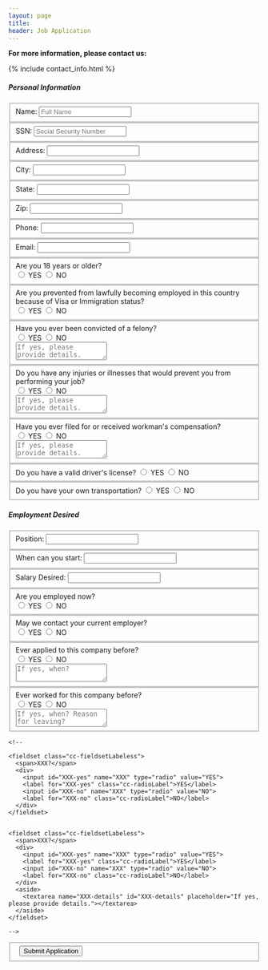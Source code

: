 ```yaml
---
layout: page
title:
header: Job Application
---
```


<link rel="stylesheet" href="https://maxcdn.bootstrapcdn.com/font-awesome/4.5.0/css/font-awesome.min.css">

**For more information, please contact us:**

{% include contact_info.html %}

<form class="cc-Form" action="https://getsimpleform.com/messages?form_api_token=b2d25a5f8b0f1aedda55760f4627bc37" method="post">
  <input type='hidden' name='redirect_to' value='http://{{ site.host }}/pages/job-application-thanks.html' />
  <section class="cc-FormSection">
    <h5>Personal Information</h5>
    <fieldset>
      <label for="name">Name:</label>
      <input type="text" id="name" name="name" placeholder="Full Name" />
    </fieldset>
    <fieldset>
      <label for="ssn">SSN:</label>
      <input type="text" id="ssn" name="ssn" placeholder="Social Security Number" />
    </fieldset>
    <fieldset>
      <label for="address">Address:</label>
      <input type="text" id="address" name="address" />
    </fieldset>
    <fieldset>
      <label for="city">City:</label>
      <input type="text" id="city" name="city" />
    </fieldset>
    <fieldset>
      <label for="state">State:</label>
      <input type="text" id="state" name="state" />
    </fieldset>
    <fieldset>
      <label for="zip">Zip:</label>
      <input type="text" id="zip" name="zip" />
    </fieldset>
    <fieldset>
      <label for="phone">Phone:</label>
      <input type="text" id="phone" name="phone" />
    </fieldset>
    <fieldset>
      <label for="email">Email:</label>
      <input type="text" id="email" name="email" />
    </fieldset>
    <fieldset class="cc-fieldsetLabeless cc-fieldsetLabeless--topped">
      <span>Are you 18 years or older?</span>
      <div>
        <input id="over-18-yes" name="over-18" type="radio" value="YES">
        <label for="over-18-yes" class="cc-radioLabel">YES</label>
        <input id="over-18-no" name="over-18" type="radio" value="NO">
        <label for="over-18-no" class="cc-radioLabel">NO</label>
      </div>
    </fieldset>
    <fieldset class="cc-fieldsetLabeless">
      <span>Are you prevented from lawfully becoming employed in this country because of Visa or Immigration status?</span>
      <div>
        <input id="lawfully-prevented-yes" name="lawfully-prevented" type="radio" value="YES">
        <label for="lawfully-prevented-yes" class="cc-radioLabel">YES</label>
        <input id="lawfully-prevented-no" name="lawfully-prevented" type="radio" value="NO">
        <label for="lawfully-prevented-no" class="cc-radioLabel">NO</label>
      </div>
    </fieldset>
    <fieldset class="cc-fieldsetLabeless">
      <span>Have you ever been convicted of a felony?</span>
      <div>
        <input id="convicted-felony-yes" name="convicted-felony" type="radio" value="YES">
        <label for="convicted-felony-yes" class="cc-radioLabel">YES</label>
        <input id="convicted-felony-no" name="convicted-felony" type="radio" value="NO">
        <label for="convicted-felony-no" class="cc-radioLabel">NO</label>
      </div>
      <aside>
        <textarea name="convicted-felony-details" id="convicted-felony-details" placeholder="If yes, please provide details."></textarea>
      </aside>
    </fieldset>
    <fieldset class="cc-fieldsetLabeless">
      <span>Do you have any injuries or illnesses that would prevent you from performing your job?</span>
      <div>
        <input id="injuries-or-illnesses-yes" name="injuries-or-illnesses" type="radio" value="YES">
        <label for="injuries-or-illnesses-yes" class="cc-radioLabel">YES</label>
        <input id="injuries-or-illnesses-no" name="injuries-or-illnesses" type="radio" value="NO">
        <label for="injuries-or-illnesses-no" class="cc-radioLabel">NO</label>
      </div>
      <aside>
        <textarea name="injuries-or-illnesses-details" id="injuries-or-illnesses-details" placeholder="If yes, please provide details."></textarea>
      </aside>
    </fieldset>
    <fieldset class="cc-fieldsetLabeless">
      <span>Have you ever filed for or received workman's compensation?</span>
      <div>
        <input id="received-workmans-comp-yes" name="received-workmans-comp" type="radio" value="YES">
        <label for="received-workmans-comp-yes" class="cc-radioLabel">YES</label>
        <input id="received-workmans-comp-no" name="received-workmans-comp" type="radio" value="NO">
        <label for="received-workmans-comp-no" class="cc-radioLabel">NO</label>
      </div>
      <aside>
        <textarea name="received-workmans-comp-details" id="received-workmans-comp-details" placeholder="If yes, please provide details."></textarea>
      </aside>
    </fieldset>
    <fieldset class="cc-fieldsetLabeless">
      <span>Do you have a valid driver's license?</span>
      <input id="drivers-license-yes" name="drivers-license" type="radio" value="YES">
      <label for="drivers-license-yes" class="cc-radioLabel">YES</label>
      <input id="drivers-license-no" name="drivers-license" type="radio" value="NO">
      <label for="drivers-license-no" class="cc-radioLabel">NO</label>
    </fieldset>
    <fieldset class="cc-fieldsetLabeless">
      <span>Do you have your own transportation?</span>
      <input id="own-transportation-yes" name="own-transportation" type="radio" value="YES">
      <label for="own-transportation-yes" class="cc-radioLabel">YES</label>
      <input id="own-transportation-no" name="own-transportation" type="radio" value="NO">
      <label for="own-transportation-no" class="cc-radioLabel">NO</label>
    </fieldset>
  </section>

  <section class="cc-FormSection">
    <h5>Employment Desired</h5>
    <fieldset>
      <label for="name">Position:</label>
      <input type="text" id="position" name="position" />
    </fieldset>
    <fieldset>
      <label for="name">When can you start:</label>
      <input type="text" id="start-date" name="start-date" />
    </fieldset>
    <fieldset>
      <label for="name">Salary Desired:</label>
      <input type="text" id="salary-desired" name="salary-desired" />
    </fieldset>
    <fieldset class="cc-fieldsetLabeless cc-fieldsetLabeless--topped">
      <span>Are you employed now?</span>
      <div>
        <input id="employed-now-yes" name="employed-now" type="radio" value="YES">
        <label for="employed-now-yes" class="cc-radioLabel">YES</label>
        <input id="employed-now-no" name="employed-now" type="radio" value="NO">
        <label for="employed-now-no" class="cc-radioLabel">NO</label>
      </div>
    </fieldset>
    <fieldset class="cc-fieldsetLabeless">
      <span>May we contact your current employer?</span>
      <div>
        <input id="contact-employer-yes" name="contact-employer" type="radio" value="YES">
        <label for="contact-employer-yes" class="cc-radioLabel">YES</label>
        <input id="contact-employer-no" name="contact-employer" type="radio" value="NO">
        <label for="contact-employer-no" class="cc-radioLabel">NO</label>
      </div>
    </fieldset>
    <fieldset class="cc-fieldsetLabeless">
      <span>Ever applied to this company before?</span>
      <div>
        <input id="ever-applied-here-yes" name="ever-applied-here" type="radio" value="YES">
        <label for="ever-applied-here-yes" class="cc-radioLabel">YES</label>
        <input id="ever-applied-here-no" name="ever-applied-here" type="radio" value="NO">
        <label for="ever-applied-here-no" class="cc-radioLabel">NO</label>
      </div>
      <aside>
        <textarea name="ever-applied-here-details" id="ever-applied-here-details" placeholder="If yes, when?"></textarea>
      </aside>
    </fieldset>
    <fieldset class="cc-fieldsetLabeless">
      <span>Ever worked for this company before?</span>
      <div>
        <input id="ever-worked-here-yes" name="ever-worked-here" type="radio" value="YES">
        <label for="ever-worked-here-yes" class="cc-radioLabel">YES</label>
        <input id="ever-worked-here-no" name="ever-worked-here" type="radio" value="NO">
        <label for="ever-worked-here-no" class="cc-radioLabel">NO</label>
      </div>
      <aside>
        <textarea name="ever-worked-here-details" id="ever-worked-here-details" placeholder="If yes, when? Reason for leaving?"></textarea>
      </aside>
    </fieldset>
  </section>


    <!--

    <fieldset class="cc-fieldsetLabeless">
      <span>XXX?</span>
      <div>
        <input id="XXX-yes" name="XXX" type="radio" value="YES">
        <label for="XXX-yes" class="cc-radioLabel">YES</label>
        <input id="XXX-no" name="XXX" type="radio" value="NO">
        <label for="XXX-no" class="cc-radioLabel">NO</label>
      </div>
    </fieldset>


    <fieldset class="cc-fieldsetLabeless">
      <span>XXX?</span>
      <div>
        <input id="XXX-yes" name="XXX" type="radio" value="YES">
        <label for="XXX-yes" class="cc-radioLabel">YES</label>
        <input id="XXX-no" name="XXX" type="radio" value="NO">
        <label for="XXX-no" class="cc-radioLabel">NO</label>
      </div>
      <aside>
        <textarea name="XXX-details" id="XXX-details" placeholder="If yes, please provide details."></textarea>
      </aside>
    </fieldset>

    -->









  <fieldset>
    <label>&nbsp;</label>
    <input type="submit" value="Submit Application" />
  </fieldset>

</form>



